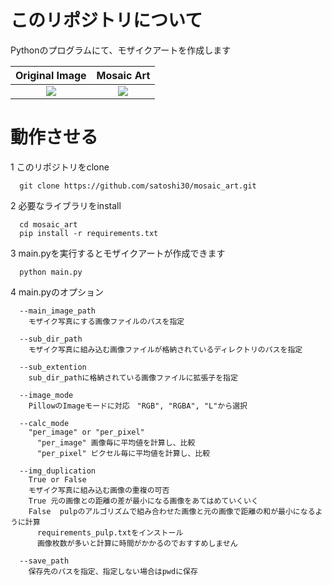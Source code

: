 # このリポジトリについて
Pythonのプログラムにて、モザイクアートを作成します

Original Image             |  Mosaic Art
:-------------------------:|:-------------------------:
![](main.png)  |  ![](imgm-RGBA_calcm-per_pixel_dup-True_subimg-trainA.png)


# 動作させる
1 このリポジトリをclone
```
  git clone https://github.com/satoshi30/mosaic_art.git
```
2 必要なライブラリをinstall
```
  cd mosaic_art
  pip install -r requirements.txt
```

3 main.pyを実行するとモザイクアートが作成できます
```
  python main.py
```

4 main.pyのオプション
```
  --main_image_path
    モザイク写真にする画像ファイルのパスを指定

  --sub_dir_path
    モザイク写真に組み込む画像ファイルが格納されているディレクトリのパスを指定

  --sub_extention
    sub_dir_pathに格納されている画像ファイルに拡張子を指定

  --image_mode
    PillowのImageモードに対応　"RGB", "RGBA", "L"から選択

  --calc_mode
    "per_image" or "per_pixel"
      "per_image" 画像毎に平均値を計算し、比較
      "per_pixel" ピクセル毎に平均値を計算し、比較

  --img_duplication
    True or False
    モザイク写真に組み込む画像の重複の可否
    True 元の画像との距離の差が最小になる画像をあてはめていくいく
    False  pulpのアルゴリズムで組み合わせた画像と元の画像で距離の和が最小になるように計算
      requirements_pulp.txtをインストール
      画像枚数が多いと計算に時間がかかるのでおすすめしません

  --save_path
    保存先のパスを指定、指定しない場合はpwdに保存

